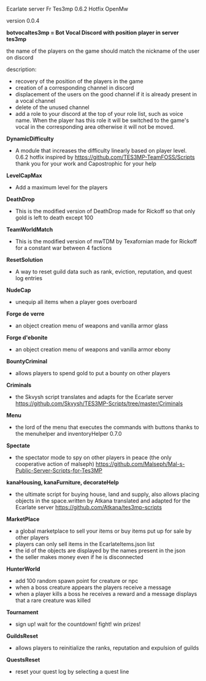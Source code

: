 Ecarlate server Fr
Tes3mp 0.6.2 Hotfix
OpenMw

version 0.0.4

**botvocaltes3mp = Bot Vocal Discord with position player in server tes3mp**

the name of the players on the game should match the nickname of the user on discord

description:
- recovery of the position of the players in the game
- creation of a corresponding channel in discord
- displacement of the users on the good channel if it is already present in a vocal channel
- delete of the unused channel
- add a role to your discord at the top of your role list, such as voice name. When the player has this role it will be switched to the game's vocal in the corresponding area otherwise it will not be moved.

**DynamicDifficulty**

- A module that increases the difficulty linearly based on player level. 0.6.2 hotfix
inspired by https://github.com/TES3MP-TeamFOSS/Scripts thank you for your work and Capostrophic for your help

**LevelCapMax**

- Add a maximum level for the players

**DeathDrop**

- This is the modified version of DeathDrop made for Rickoff so that only gold is left to death except 100

**TeamWorldMatch**

- This is the modified version of mwTDM by Texafornian made for Rickoff for a constant war between 4 factions

**ResetSolution**

- A way to reset guild data such as rank, eviction, reputation, and quest log entries

**NudeCap**

- unequip all items when a player goes overboard

**Forge de verre**

- an object creation menu of weapons and vanilla armor glass

**Forge d'ebonite**

- an object creation menu of weapons and vanilla armor ebony

**BountyCriminal**

- allows players to spend gold to put a bounty on other players

**Criminals**

- the Skvysh script translates and adapts for the Ecarlate server
https://github.com/Skvysh/TES3MP-Scripts/tree/master/Criminals

**Menu**

- the lord of the menu that executes the commands with buttons thanks to the menuhelper and inventoryHelper 0.7.0

**Spectate**

- the spectator mode to spy on other players in peace (the only cooperative action of malseph)
https://github.com/Malseph/Mal-s-Public-Server-Scripts-for-Tes3MP

**kanaHousing, kanaFurniture, decorateHelp**

- the ultimate script for buying house, land and supply, also allows placing objects in the space.written by Atkana translated and adapted for the Ecarlate server https://github.com/Atkana/tes3mp-scripts

**MarketPlace**

- a global marketplace to sell your items or buy items put up for sale by other players
- players can only sell items in the EcarlateItems.json list
- the id of the objects are displayed by the names present in the json
- the seller makes money even if he is disconnected

**HunterWorld**

- add 100 random spawn point for creature or npc
- when a boss creature appears the players receive a message
- when a player kills a boss he receives a reward and a message displays that a rare creature was killed

**Tournament**

- sign up! wait for the countdown! fight! win prizes!

**GuildsReset**

- allows players to reinitialize the ranks, reputation and expulsion of guilds

**QuestsReset**

- reset your quest log by selecting a quest line
